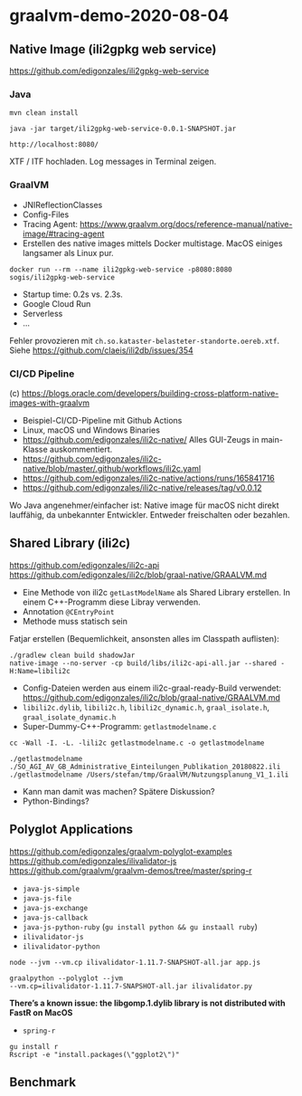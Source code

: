 # graalvm-demo-2020-08-04

## Native Image (ili2gpkg web service)

https://github.com/edigonzales/ili2gpkg-web-service

### Java
```
mvn clean install
```

```
java -jar target/ili2gpkg-web-service-0.0.1-SNAPSHOT.jar
```

```
http://localhost:8080/
```

XTF / ITF hochladen. Log messages in Terminal zeigen.

### GraalVM 
- JNIReflectionClasses
- Config-Files
- Tracing Agent: https://www.graalvm.org/docs/reference-manual/native-image/#tracing-agent
- Erstellen des native images mittels Docker multistage. MacOS einiges langsamer als Linux pur.

```
docker run --rm --name ili2gpkg-web-service -p8080:8080 sogis/ili2gpkg-web-service
```

- Startup time: 0.2s vs. 2.3s.
- Google Cloud Run
- Serverless
- ...

Fehler provozieren mit `ch.so.kataster-belasteter-standorte.oereb.xtf`. Siehe https://github.com/claeis/ili2db/issues/354

### CI/CD Pipeline
(c) https://blogs.oracle.com/developers/building-cross-platform-native-images-with-graalvm

- Beispiel-CI/CD-Pipeline mit Github Actions
- Linux, macOS und Windows Binaries
- https://github.com/edigonzales/ili2c-native/ Alles GUI-Zeugs in main-Klasse auskommentiert.
- https://github.com/edigonzales/ili2c-native/blob/master/.github/workflows/ili2c.yaml
- https://github.com/edigonzales/ili2c-native/actions/runs/165841716
- https://github.com/edigonzales/ili2c-native/releases/tag/v0.0.12

Wo Java angenehmer/einfacher ist: Native image für macOS nicht direkt lauffähig, da unbekannter Entwickler. Entweder freischalten oder bezahlen.

## Shared Library (ili2c)

https://github.com/edigonzales/ili2c-api
https://github.com/edigonzales/ili2c/blob/graal-native/GRAALVM.md

- Eine Methode von ili2c `getLastModelName` als Shared Library erstellen. In einem C++-Programm diese Libray verwenden.
- Annotation `@CEntryPoint`
- Methode muss statisch sein

Fatjar erstellen (Bequemlichkeit, ansonsten alles im Classpath auflisten):

```
./gradlew clean build shadowJar
native-image --no-server -cp build/libs/ili2c-api-all.jar --shared -H:Name=libili2c
```

- Config-Dateien werden aus einem ili2c-graal-ready-Build verwendet: https://github.com/edigonzales/ili2c/blob/graal-native/GRAALVM.md
- `libili2c.dylib`, `libili2c.h`, `libili2c_dynamic.h`, `graal_isolate.h`, `graal_isolate_dynamic.h`
- Super-Dummy-C++-Programm: `getlastmodelname.c`

```
cc -Wall -I. -L. -lili2c getlastmodelname.c -o getlastmodelname
```

```
./getlastmodelname ./SO_AGI_AV_GB_Administrative_Einteilungen_Publikation_20180822.ili
./getlastmodelname /Users/stefan/tmp/GraalVM/Nutzungsplanung_V1_1.ili
```

- Kann man damit was machen? Spätere Diskussion?
- Python-Bindings?

## Polyglot Applications

https://github.com/edigonzales/graalvm-polyglot-examples
https://github.com/edigonzales/ilivalidator-js
https://github.com/graalvm/graalvm-demos/tree/master/spring-r

- `java-js-simple`
- `java-js-file`
- `java-js-exchange`
- `java-js-callback`
- `java-js-python-ruby` (`gu install python && gu instaall ruby`)
- `ilivalidator-js`
- `ilivalidator-python` 

```
node --jvm --vm.cp ilivalidator-1.11.7-SNAPSHOT-all.jar app.js
```

```
graalpython --polyglot --jvm
--vm.cp=ilivalidator-1.11.7-SNAPSHOT-all.jar ilivalidator.py
```

**There’s a known issue: the libgomp.1.dylib library is not distributed with FastR on MacOS**

- `spring-r`

```
gu install r
Rscript -e "install.packages(\"ggplot2\")"
```

## Benchmark